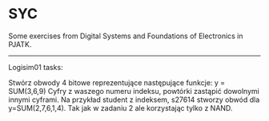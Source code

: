 # SYC
Some exercises from Digital Systems and Foundations of Electronics in PJATK.

*****************************************
Logisim01 tasks:

Stwórz obwody 4 bitowe reprezentujące następujące funkcje:
 y = SUM(3,6,9)
Cyfry z waszego numeru indeksu, powtórki zastąpić dowolnymi innymi cyframi. Na przykład student z indeksem, s27614 stworzy obwód dla y=SUM(2,7,6,1,4).
Tak jak w zadaniu 2 ale korzystając tylko z NAND.  
